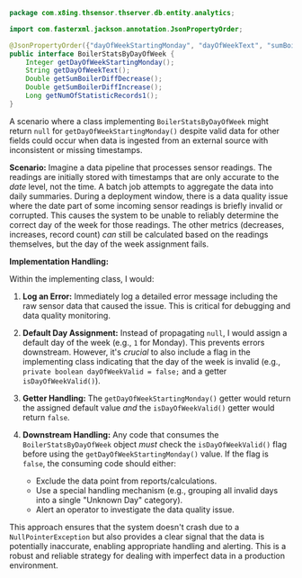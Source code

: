 ```java
package com.x8ing.thsensor.thserver.db.entity.analytics;

import com.fasterxml.jackson.annotation.JsonPropertyOrder;

@JsonPropertyOrder({"dayOfWeekStartingMonday", "dayOfWeekText", "sumBoilerDiffDecrease", "sumBoilerDiffIncrease", "numOfStatisticRecords1"})
public interface BoilerStatsByDayOfWeek {
    Integer getDayOfWeekStartingMonday();
    String getDayOfWeekText();
    Double getSumBoilerDiffDecrease();
    Double getSumBoilerDiffIncrease();
    Long getNumOfStatisticRecords1();
}
```

A scenario where a class implementing `BoilerStatsByDayOfWeek` might return `null` for `getDayOfWeekStartingMonday()` despite valid data for other fields could occur when data is ingested from an external source with inconsistent or missing timestamps.

**Scenario:** Imagine a data pipeline that processes sensor readings.  The readings are initially stored with timestamps that are only accurate to the *date* level, not the time. A batch job attempts to aggregate the data into daily summaries. During a deployment window, there is a data quality issue where the date part of some incoming sensor readings is briefly invalid or corrupted.  This causes the system to be unable to reliably determine the correct day of the week for those readings.  The other metrics (decreases, increases, record count) *can* still be calculated based on the readings themselves, but the day of the week assignment fails.

**Implementation Handling:**

Within the implementing class, I would:

1.  **Log an Error:** Immediately log a detailed error message including the raw sensor data that caused the issue. This is critical for debugging and data quality monitoring.

2.  **Default Day Assignment:** Instead of propagating `null`, I would assign a default day of the week (e.g., `1` for Monday). This prevents errors downstream.  However, it's *crucial* to also include a flag in the implementing class indicating that the day of the week is invalid (e.g., `private boolean dayOfWeekValid = false;` and a getter `isDayOfWeekValid()`).

3.  **Getter Handling:** The `getDayOfWeekStartingMonday()` getter would return the assigned default value *and* the `isDayOfWeekValid()` getter would return `false`.

4.  **Downstream Handling:** Any code that consumes the `BoilerStatsByDayOfWeek` object *must* check the `isDayOfWeekValid()` flag before using the `getDayOfWeekStartingMonday()` value. If the flag is `false`, the consuming code should either:

    *   Exclude the data point from reports/calculations.
    *   Use a special handling mechanism (e.g., grouping all invalid days into a single "Unknown Day" category).
    *   Alert an operator to investigate the data quality issue.

This approach ensures that the system doesn't crash due to a `NullPointerException` but also provides a clear signal that the data is potentially inaccurate, enabling appropriate handling and alerting. This is a robust and reliable strategy for dealing with imperfect data in a production environment.
